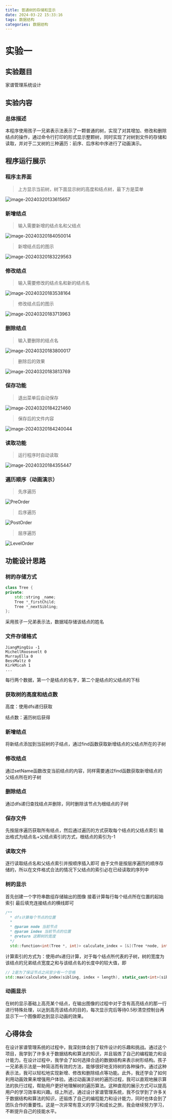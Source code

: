 ```yaml
---
title: 普通树的存储和显示
date: 2024-03-22 15:33:16
tags: 数据结构
categories: 数据结构
---
```


# 实验一

## 实验题目

家谱管理系统设计

## 实验内容

### 总体描述

本程序使用孩子一兄弟表示法表示了一颗普通的树，实现了对其增加、修改和删除结点的操作，通过命令行打印的形式显示整颗树，同时实现了对树到文件的存储和读取，并对于二叉树的三种遍历：前序、后序和中序进行了动画演示。

## 程序运行展示

### 程序主界面 

> 上方显示当前树，树下面显示树的高度和结点树，最下方是菜单

![image-20240320133615657](普通树的存储和显示/image-20240320133615657.png)

### 新增结点

> 输入需要新增的结点名和父结点

![image-20240320184050014](普通树的存储和显示/image-20240320184050014-1095408.png)

> 新增结点后的图示

![image-20240320183229563](普通树的存储和显示/image-20240320183229563-1095408.png)

### 修改结点

> 输入需要修改的结点名和新的结点名

![image-20240320183538164](普通树的存储和显示/image-20240320183538164-1095408.png)

> 修改结点后的图示

![image-20240320183713963](普通树的存储和显示/image-20240320183713963-1095408.png)

### 删除结点

> 输入要删除的结点名

![image-20240320183800017](普通树的存储和显示/image-20240320183800017-1095408.png)

> 删除后的效果

![image-20240320183813769](普通树的存储和显示/image-20240320183813769-1095408.png)

### 保存功能

> 退出菜单后自动保存

![image-20240320184221460](普通树的存储和显示/image-20240320184221460-1095408.png)

> 保存后的文件内容

![image-20240320184240044](普通树的存储和显示/image-20240320184240044-1095408.png)

### 读取功能

> 运行程序时自动读取

![image-20240320184355447](普通树的存储和显示/image-20240320184355447-1095408.png)

### 遍历顺序（动画演示）

> 先序遍历

![PreOrder](普通树的存储和显示/PreOrder-1095408.gif)

> 后序遍历

![PostOrder](普通树的存储和显示/PostOrder-1095408.gif)

> 层序遍历

![LevelOrder](普通树的存储和显示/LevelOrder-1095408.gif)

## 功能设计思路

### 树的存储方式

```c++
class Tree {
private:
    std::string _name;
    Tree *_firstChild;
    Tree *_nextSibling;
};
```

采用孩子一兄弟表示法，数据域存储该结点的姓名

### 文件存储格式

```
JiangMingQiu -1
MichellRoosevelt 0
MurrayElla 0
BessMaltz 0
KirkMicah 1
...
```

每行两个数据，第一个是结点的名字，第二个是结点的父结点的下标

### 获取树的高度和结点数

高度：使用dfs递归获取

结点数：遍历树后获得

### 新增结点

将新结点添加到当前树的子结点，通过find函数获取新增结点的父结点所在的子树

### 修改结点

通过setName函数改变当前结点的内容，同样需要通过find函数获取新增结点的父结点所在的子树

### 删除结点

通过dfs递归查找结点并删除，同时删除该节点为根结点的子树

### 保存文件

先按层序遍历获取所有结点，然后通过遍历的方式获取每个结点的父结点索引
输出格式为结点名+父结点索引的方式，根结点的索引为-1

### 读取文件

逐行读取结点名和父结点索引并按顺序插入即可
由于文件是按层序遍历的顺序存储的，所以在文件格式合法的情况下父结点的索引必在已经读取的序列中

### 树的显示

首先创建一个字符串数组存储输出的图像
接着计算每行每个结点所在位置的起始索引
最后填充连接结点的横线即可

```c++
/**
  * dfs计算每个节点的位置
  *
  * @param node 当前节点
  * @param index 当前节点的位置
  * @return 这颗树的宽度
  */
  std::function<int(Tree *, int)> calculate_index = [&](Tree *node, int index) {...}
```

计算索引的方式为：使用dfs递归计算，对于每个结点所代表的子树，树的宽度为该结点的兄弟结点宽度之和与该结点名的长度中的较大值，即

```c++
// 2是为了保证节点之间至少有一个空格
std::max(calculate_index(sibling, index + length), static_cast<int>(sibling->getName().length() + 2));
```

### 动画显示

在树的显示基础上高亮某个结点，在输出图像的过程中对于含有高亮结点的那一行进行特殊处理，以达到高亮该结点的目的，每次显示完后等待0.5秒清空控制台再显示下一个图像即达到显示动画的效果。

## 心得体会

​	在设计家谱管理系统的过程中，我深刻体会到了软件设计的乐趣和挑战。通过这个项目，我学到了许多关于数据结构和算法的知识，并且锻炼了自己的编程能力和设计能力。
​	在设计过程中，我学会了如何选择合适的数据结构来表示树形结构。孩子一兄弟表示法是一种简洁而有效的方法，能够很好地支持树的各种操作。通过这种表示法，我可以轻松地实现新增、修改和删除结点等功能。
​	此外，我还学会了如何利用动画效果来增强用户体验。通过动画演示树的遍历过程，我可以直观地展示算法的执行过程，帮助用户更好地理解树的遍历算法。这种直观的展示方式可以提高用户的学习效率和兴趣。
​	综上所述，通过设计家谱管理系统，我不仅学到了许多关于数据结构和算法的知识，还锻炼了自己的编程能力和设计能力，同时也体会到了团队合作的重要性。这是一次非常有意义的学习和成长之旅，我会继续努力学习，不断提升自己的技能水平。

